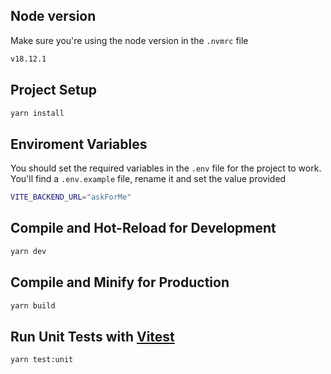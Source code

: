 ## Node version
Make sure you're using the node version in the `.nvmrc` file
```sh
v18.12.1
```

## Project Setup
```sh
yarn install
```

## Enviroment Variables
You should set the required variables in the `.env` file for the project to work. You'll find a `.env.example` file, rename it and set the value provided
```sh
VITE_BACKEND_URL="askForMe"
```

## Compile and Hot-Reload for Development

```sh
yarn dev
```

## Compile and Minify for Production

```sh
yarn build
```

## Run Unit Tests with [Vitest](https://vitest.dev/)

```sh
yarn test:unit
```
